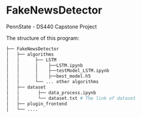 # FakeNewsDetector
PennState - DS440 Capstone Project

The structure of this program:


```bash
├── FakeNewsDetector
│   ├── algorithms
│   │      ├── LSTM
│   │  	   │    ├──LSTM.ipynb
│   │ 	   │	├──testModel_LSTM.ipynb
│   │	   │	├──best_model.h5
│   │	   └── ... other algorithms
│   ├── dataset
│   │       ├── data_process.ipynb
│   │	    └── dataset.txt # The link of dataset
│   ├── plugin_frontend
│   └── ....
```


